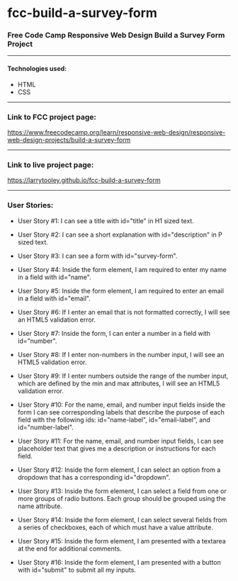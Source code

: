 # fcc-build-a-survey-form

### Free Code Camp Responsive Web Design Build a Survey Form Project

---

#### Technologies used:

* HTML
* CSS

---

### Link to FCC project page:
https://www.freecodecamp.org/learn/responsive-web-design/responsive-web-design-projects/build-a-survey-form

---

### Link to live project page:
https://larrytooley.github.io/fcc-build-a-survey-form

---

### User Stories:

* User Story #1: I can see a title with id="title" in H1 sized text.
 
* User Story #2: I can see a short explanation with id="description" in P sized text.
 
* User Story #3: I can see a form with id="survey-form".
 
* User Story #4: Inside the form element, I am required to enter my name in a field with id="name".
 
* User Story #5: Inside the form element, I am required to enter an email in a field with id="email".
 
* User Story #6: If I enter an email that is not formatted correctly, I will see an HTML5 validation error.
 
* User Story #7: Inside the form, I can enter a number in a field with id="number".
 
* User Story #8: If I enter non-numbers in the number input, I will see an HTML5 validation error.

* User Story #9: If I enter numbers outside the range of the number input, which are defined by the min and max attributes, I will see an HTML5 validation error.

* User Story #10: For the name, email, and number input fields inside the form I can see corresponding labels that describe the purpose of each field with the following ids: id="name-label", id="email-label", and id="number-label".

* User Story #11: For the name, email, and number input fields, I can see placeholder text that gives me a description or instructions for each field.

* User Story #12: Inside the form element, I can select an option from a dropdown that has a corresponding id="dropdown".

* User Story #13: Inside the form element, I can select a field from one or more groups of radio buttons. Each group should be grouped using the name attribute.

* User Story #14: Inside the form element, I can select several fields from a series of checkboxes, each of which must have a value attribute.

* User Story #15: Inside the form element, I am presented with a textarea at the end for additional comments.

* User Story #16: Inside the form element, I am presented with a button with id="submit" to submit all my inputs.
